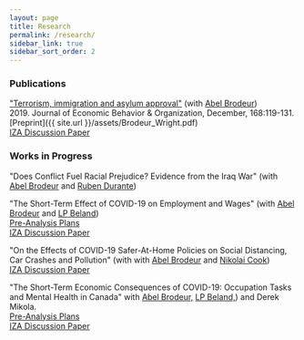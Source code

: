 ```yaml
---
layout: page
title: Research
permalink: /research/
sidebar_link: true
sidebar_sort_order: 2
---
```


### Publications
["Terrorism, immigration and asylum approval"](https://www.sciencedirect.com/science/article/pii/S0167268119303099) (with [Abel Brodeur](https://sites.google.com/site/abelbrodeur/home))  
2019\. Journal of Economic Behavior & Organization, December, 168:119-131.  
[Preprint]({{ site.url }}/assets/Brodeur_Wright.pdf)  
[IZA Discussion Paper](http://ftp.iza.org/dp12635.pdf)  

### Works in Progress
"Does Conflict Fuel Racial Prejudice? Evidence from the Iraq War" (with [Abel Brodeur](https://sites.google.com/site/abelbrodeur/home) and [Ruben Durante](https://www.rubendurante.net/))  

"The Short-Term Effect of COVID-19 on Employment and Wages" (with [Abel Brodeur](https://sites.google.com/site/abelbrodeur/home) and [LP Beland](https://www.lpbeland.com/))  
[Pre-Analysis Plans](https://osf.io/c28t5/)  
[IZA Discussion Paper](http://ftp.iza.org/dp13159.pdf)  

"On the Effects of COVID-19 Safer-At-Home Policies on Social Distancing, Car Crashes and Pollution" (with with [Abel Brodeur](https://sites.google.com/site/abelbrodeur/home) and [Nikolai Cook](https://sites.google.com/site/nikolaimcook/))  
[IZA Discussion Paper](http://ftp.iza.org/dp13255.pdf)  

"The Short-Term Economic Consequences of COVID-19: Occupation Tasks and Mental Health in Canada" with [Abel Brodeur,](https://sites.google.com/site/abelbrodeur/home) [LP Beland,](https://www.lpbeland.com/)) and Derek Mikola.  
[Pre-Analysis Plans](https://osf.io/7gujs/)  
[IZA Discussion Paper](http://ftp.iza.org/dp13254.pdf)  
